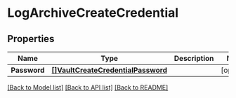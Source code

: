 # LogArchiveCreateCredential

## Properties

Name | Type | Description | Notes
------------ | ------------- | ------------- | -------------
**Password** | [**[]VaultCreateCredentialPassword**](vault_create_credential_password.md) |  | [optional] 

[[Back to Model list]](../README.md#documentation-for-models) [[Back to API list]](../README.md#documentation-for-api-endpoints) [[Back to README]](../README.md)


